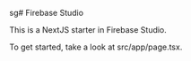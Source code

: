 sg# Firebase Studio

This is a NextJS starter in Firebase Studio.

To get started, take a look at src/app/page.tsx.
